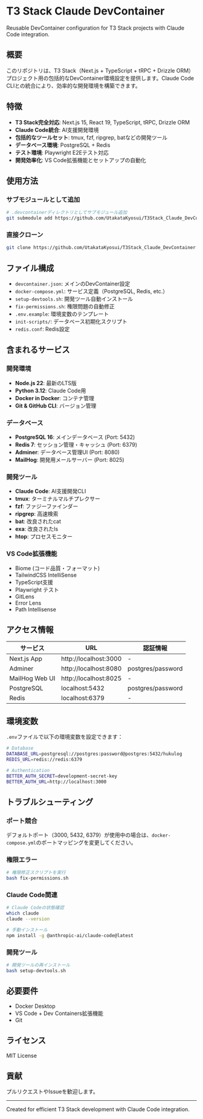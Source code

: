 # T3 Stack Claude DevContainer

Reusable DevContainer configuration for T3 Stack projects with Claude Code integration.

## 概要

このリポジトリは、T3 Stack（Next.js + TypeScript + tRPC + Drizzle ORM）プロジェクト用の包括的なDevContainer環境設定を提供します。Claude Code CLIとの統合により、効率的な開発環境を構築できます。

## 特徴

- **T3 Stack完全対応**: Next.js 15, React 19, TypeScript, tRPC, Drizzle ORM
- **Claude Code統合**: AI支援開発環境
- **包括的なツールセット**: tmux, fzf, ripgrep, batなどの開発ツール
- **データベース環境**: PostgreSQL + Redis
- **テスト環境**: Playwright E2Eテスト対応
- **開発効率化**: VS Code拡張機能とセットアップの自動化

## 使用方法

### サブモジュールとして追加

```bash
# .devcontainerディレクトリとしてサブモジュール追加
git submodule add https://github.com/UtakataKyosui/T3Stack_Claude_DevContainer.git .devcontainer
```

### 直接クローン

```bash
git clone https://github.com/UtakataKyosui/T3Stack_Claude_DevContainer.git .devcontainer
```

## ファイル構成

- `devcontainer.json`: メインのDevContainer設定
- `docker-compose.yml`: サービス定義（PostgreSQL, Redis, etc.）
- `setup-devtools.sh`: 開発ツール自動インストール
- `fix-permissions.sh`: 権限問題の自動修正
- `.env.example`: 環境変数のテンプレート
- `init-scripts/`: データベース初期化スクリプト
- `redis.conf`: Redis設定

## 含まれるサービス

### 開発環境
- **Node.js 22**: 最新のLTS版
- **Python 3.12**: Claude Code用
- **Docker in Docker**: コンテナ管理
- **Git & GitHub CLI**: バージョン管理

### データベース
- **PostgreSQL 16**: メインデータベース (Port: 5432)
- **Redis 7**: セッション管理・キャッシュ (Port: 6379)
- **Adminer**: データベース管理UI (Port: 8080)
- **MailHog**: 開発用メールサーバー (Port: 8025)

### 開発ツール
- **Claude Code**: AI支援開発CLI
- **tmux**: ターミナルマルチプレクサー
- **fzf**: ファジーファインダー
- **ripgrep**: 高速検索
- **bat**: 改良されたcat
- **exa**: 改良されたls
- **htop**: プロセスモニター

### VS Code拡張機能
- Biome (コード品質・フォーマット)
- TailwindCSS IntelliSense
- TypeScript支援
- Playwright テスト
- GitLens
- Error Lens
- Path Intellisense

## アクセス情報

| サービス | URL | 認証情報 |
|---------|-----|---------|
| Next.js App | http://localhost:3000 | - |
| Adminer | http://localhost:8080 | postgres/password |
| MailHog Web UI | http://localhost:8025 | - |
| PostgreSQL | localhost:5432 | postgres/password |
| Redis | localhost:6379 | - |

## 環境変数

`.env`ファイルで以下の環境変数を設定できます：

```bash
# Database
DATABASE_URL=postgresql://postgres:password@postgres:5432/hukulog
REDIS_URL=redis://redis:6379

# Authentication
BETTER_AUTH_SECRET=development-secret-key
BETTER_AUTH_URL=http://localhost:3000
```

## トラブルシューティング

### ポート競合
デフォルトポート（3000, 5432, 6379）が使用中の場合は、`docker-compose.yml`のポートマッピングを変更してください。

### 権限エラー
```bash
# 権限修正スクリプトを実行
bash fix-permissions.sh
```

### Claude Code関連
```bash
# Claude Codeの状態確認
which claude
claude --version

# 手動インストール
npm install -g @anthropic-ai/claude-code@latest
```

### 開発ツール
```bash
# 開発ツールの再インストール
bash setup-devtools.sh
```

## 必要要件

- Docker Desktop
- VS Code + Dev Containers拡張機能
- Git

## ライセンス

MIT License

## 貢献

プルリクエストやIssueを歓迎します。

---

Created for efficient T3 Stack development with Claude Code integration.